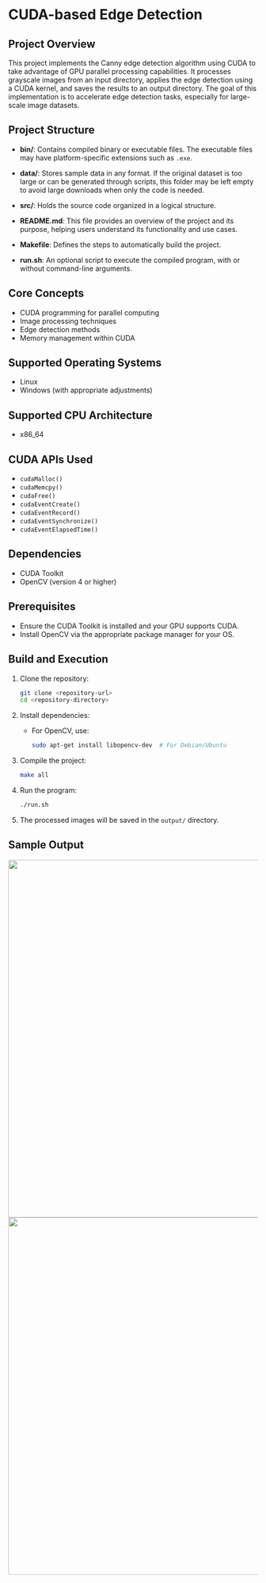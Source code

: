# CUDA-based Edge Detection

## Project Overview
This project implements the Canny edge detection algorithm using CUDA to take advantage of GPU parallel processing capabilities. It processes grayscale images from an input directory, applies the edge detection using a CUDA kernel, and saves the results to an output directory. The goal of this implementation is to accelerate edge detection tasks, especially for large-scale image datasets.

## Project Structure
- **bin/**: Contains compiled binary or executable files. The executable files may have platform-specific extensions such as `.exe`.
  
- **data/**: Stores sample data in any format. If the original dataset is too large or can be generated through scripts, this folder may be left empty to avoid large downloads when only the code is needed.

- **src/**: Holds the source code organized in a logical structure.

- **README.md**: This file provides an overview of the project and its purpose, helping users understand its functionality and use cases.

- **Makefile**: Defines the steps to automatically build the project.

- **run.sh**: An optional script to execute the compiled program, with or without command-line arguments.

## Core Concepts
- CUDA programming for parallel computing
- Image processing techniques
- Edge detection methods
- Memory management within CUDA

## Supported Operating Systems
- Linux
- Windows (with appropriate adjustments)

## Supported CPU Architecture
- x86_64

## CUDA APIs Used
- `cudaMalloc()`
- `cudaMemcpy()`
- `cudaFree()`
- `cudaEventCreate()`
- `cudaEventRecord()`
- `cudaEventSynchronize()`
- `cudaEventElapsedTime()`

## Dependencies
- CUDA Toolkit
- OpenCV (version 4 or higher)

## Prerequisites
- Ensure the CUDA Toolkit is installed and your GPU supports CUDA.
- Install OpenCV via the appropriate package manager for your OS.

## Build and Execution
1. Clone the repository:
   ```bash
   git clone <repository-url>
   cd <repository-directory>
   ```

2. Install dependencies:
   - For OpenCV, use:
     ```bash
     sudo apt-get install libopencv-dev  # For Debian/Ubuntu
     ```

3. Compile the project:
   ```bash
   make all
   ```

4. Run the program:
   ```bash
   ./run.sh
   ```

5. The processed images will be saved in the `output/` directory.

## Sample Output

<img src="https://github.com/user-attachments/assets/5a43e30f-11e8-43ad-854f-1b526f35701c" width="720">
<img src="https://github.com/user-attachments/assets/1fa6b3cc-f751-413c-ad2b-353f7661c680" width="720">


